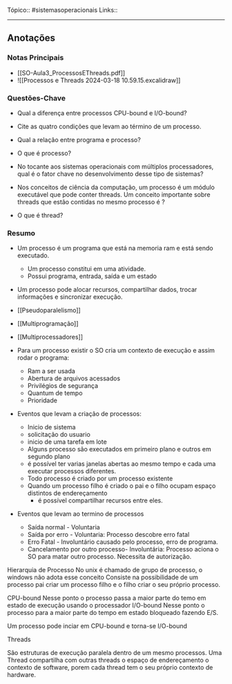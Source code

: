 Tópico:: #sistemasoperacionais 
Links::

---
## Anotações

### Notas Principais

- [[SO-Aula3_ProcessosEThreads.pdf]]
- ![[Processos e Threads 2024-03-18 10.59.15.excalidraw]]

### Questões-Chave

- Qual a diferença entre processos CPU-bound e I/O-bound?
- Cite as quatro condições que levam ao término de um processo.
- Qual a relação entre programa e processo?
- O que é processo?
	
- No tocante aos sistemas operacionais com múltiplos processadores, qual é o fator chave no desenvolvimento desse tipo de sistemas?
- Nos conceitos de ciência da computação, um processo é um módulo executável que pode conter threads. Um conceito importante sobre threads que estão contidas no mesmo processo é ?
- O que é thread?

### Resumo

- Um processo é um programa que está na memoria ram e está sendo executado.
	- Um processo constitui em uma atividade.
	- Possui programa, entrada, saída e um estado
- Um processo pode alocar recursos, compartilhar dados, trocar informações e sincronizar execução.
- [[Pseudoparalelismo]]
- [[Multiprogramação]]
- [[Multiprocessadores]]
- Para um processo existir o SO cria um contexto de execução e assim rodar o programa:
	- Ram a ser usada
	- Abertura de arquivos acessados
	- Privilégios de segurança
	- Quantum de tempo
	- Prioridade

- Eventos que levam a criação de processos:
	- Inicio de sistema
	- solicitação do usuario
	- inicio de uma tarefa em lote
	- Alguns processo são executados em primeiro plano e outros em segundo plano
	- é possível ter varias janelas abertas ao mesmo tempo e cada uma executar processos diferentes.
	- Todo processo é criado por um processo existente
	- Quando um processo filho é criado o pai e o filho ocupam espaço distintos de endereçamento
		- é possível compartilhar recursos entre eles.

- Eventos que levam ao termino de processos
	- Saída normal - Voluntaria
	- Saída por erro - Voluntaria: Processo descobre erro fatal
	- Erro Fatal - Involuntário  causado pelo processo, erro de programa.
	- Cancelamento por outro processo- Involuntária: Processo aciona o SO para matar outro processo. Necessita de autorização.

Hierarquia de Processo
	No unix é chamado de grupo de processo, o windows não adota esse conceito
	Consiste na possibilidade de um processo pai criar um processo filho e o filho criar o seu próprio processo.

CPU-bound
	Nesse ponto o processo passa a maior parte do temo em estado de execução usando o processador
I/O-bound
	Nesse ponto o processo para a maior parte do tempo em estado bloqueado fazendo E/S.

Um processo pode inciar em CPU-bound e torna-se I/O-bound

Threads

São estruturas de execução paralela dentro de um mesmo processos. Uma Thread compartilha com outras threads o espaço de endereçamento o contexto de software, porem cada thread tem o seu próprio contexto de hardware.








